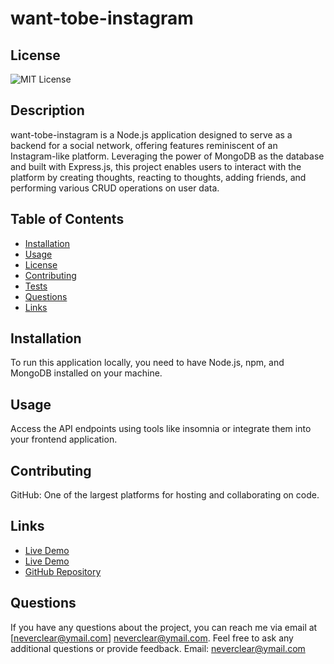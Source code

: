 
# want-tobe-instagram


  ## License
  ![MIT License](https://img.shields.io/badge/license-MIT-brightgreen)
  
  
    

## Description
want-tobe-instagram is a Node.js application designed to serve as a backend for a social network, offering features reminiscent of an Instagram-like platform. Leveraging the power of MongoDB as the database and built with Express.js, this project enables users to interact with the platform by creating thoughts, reacting to thoughts, adding friends, and performing various CRUD operations on user data.

## Table of Contents
- [Installation](#installation)
- [Usage](#usage)
- [License](#license)
- [Contributing](#contributing)
- [Tests](#tests)
- [Questions](#questions)
- [Links](#links)

## Installation
To run this application locally, you need to have Node.js, npm, and MongoDB installed on your machine.

## Usage
Access the API endpoints using tools like insomnia  or integrate them into your frontend application.

## Contributing
GitHub: One of the largest platforms for hosting and collaborating on code.

## Links
- [Live Demo](https://youtu.be/43J4d9iNU4s)
- [Live Demo](https://youtu.be/fdPYcKh56G0)
- [GitHub Repository](https://github.com/2dogsandaguy/want-toBe-instagram)


## Questions
If you have any questions about the project, you can reach me via email at [neverclear@ymail.com]
neverclear@ymail.com. Feel free to ask any additional questions or provide feedback.
Email: [neverclear@ymail.com](mailto:neverclear@ymail.com)
  